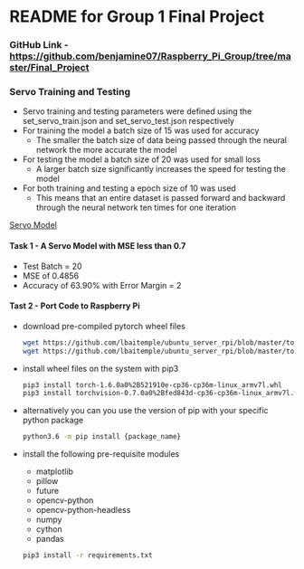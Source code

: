 # README for Group 1 Final Project

### GitHub Link - https://github.com/benjamine07/Raspberry_Pi_Group/tree/master/Final_Project

### Servo Training and Testing
- Servo training and testing parameters were defined using the set_servo_train.json and set_servo_test.json respectively
- For training the model a batch size of 15 was used for accuracy
    - The smaller the batch size of data being passed through the neural network the more accurate the model
- For testing the model a batch size of 20 was used for small loss
    - A larger batch size significantly increases the speed for testing the model
- For both training and testing a epoch size of 10 was used
    - This means that an entire dataset is passed forward and backward through the neural network ten times for one                iteration
    
[Servo Model]()

#### Task 1 - A Servo Model with MSE less than 0.7

- Test Batch = 20
- MSE of 0.4856
- Accuracy of 63.90% with Error Margin = 2

#### Tast 2 - Port Code to Raspberry Pi

- download pre-compiled pytorch wheel files
    ```bash
    wget https://github.com/lbaitemple/ubuntu_server_rpi/blob/master/torch/torch-1.6.0a0%2B521910e-cp36-cp36m-linux_armv7l.whl
    wget https://github.com/lbaitemple/ubuntu_server_rpi/blob/master/torch/torchvision-0.7.0a0%2Bfed843d-cp36-cp36m-linux_armv7l.whl
    ```

- install wheel files on the system with pip3
    ```bash
    pip3 install torch-1.6.0a0%2B521910e-cp36-cp36m-linux_armv7l.whl
    pip3 install torchvision-0.7.0a0%2Bfed843d-cp36-cp36m-linux_armv7l.whl
    ```
- alternatively you can you use the version of pip with your specific python package 
    ```bash
    python3.6 -m pip install {package_name}
    ```

- install the following pre-requisite modules
    - matplotlib
    - pillow
    - future
    - opencv-python
    - opencv-python-headless
    - numpy
    - cython
    - pandas
    ```bash
    pip3 install -r requirements.txt
    ```
